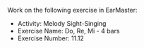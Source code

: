Work on the following exercise in EarMaster:
- Activity: Melody Sight-Singing
- Exercise Name: Do, Re, Mi - 4 bars
- Exercise Number: 11.12
